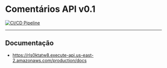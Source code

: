 # Comentários API v0.1

[![CI/CD Pipeline](https://github.com/alsofer/comentarios-api/actions/workflows/main.yml/badge.svg?branch=main)](https://github.com/alsofer/comentarios-api/actions/workflows/main.yml)

----

## Documentação
- https://rls0ktatw8.execute-api.us-east-2.amazonaws.com/production/docs